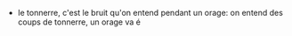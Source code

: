 - le tonnerre, c'est le bruit qu'on entend pendant un orage: on entend des coups de tonnerre, un orage va é